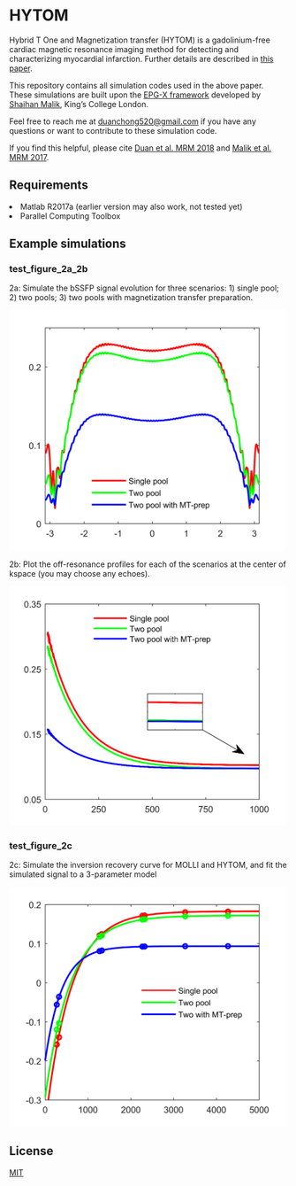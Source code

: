 

# HYTOM
Hybrid T One and Magnetization transfer (HYTOM) is a gadolinium-free cardiac magnetic resonance imaging method for detecting and characterizing myocardial infarction. Further details are described in <a href="https://onlinelibrary.wiley.com/doi/abs/10.1002/mrm.27636">this paper</a>.

This repository contains all simulation codes used in the above paper. These simulations are built upon the <a href="https://github.com/mriphysics/EPG-X">EPG-X framework</a> developed by <a href="https://github.com/shaihanmalik">Shaihan Malik</a>, King’s College London.

Feel free to reach me at <a href="mailto:duanchong520@gmail.com">duanchong520@gmail.com</a> if you have any questions or want to contribute to these simulation code.

If you find this helpful, please cite <a href="https://onlinelibrary.wiley.com/doi/abs/10.1002/mrm.27636">Duan et al. MRM 2018</a> and <a href="https://onlinelibrary.wiley.com/doi/full/10.1002/mrm.27040">Malik et al. MRM 2017</a>.

## Requirements
<li>Matlab R2017a (earlier version may also work, not tested yet)</li>
<li>Parallel Computing Toolbox</li>

## Example simulations
### test_figure_2a_2b
2a: Simulate the bSSFP signal evolution for three scenarios: 1) single pool; 2) two pools; 3) two pools with magnetization transfer preparation.

<img src="https://raw.githubusercontent.com/chongduan/HYTOM/master/Images/bSSFP_profile.png" width="500">

2b: Plot the off-resonance profiles for each of the scenarios at the center of kspace (you may choose any echoes).

<img src="https://raw.githubusercontent.com/chongduan/HYTOM/master/Images/bSSFP_to_ss.png" width="500">


### test_figure_2c
2c: Simulate the inversion recovery curve for MOLLI and HYTOM, and fit the simulated signal to a 3-parameter model

<img src="https://raw.githubusercontent.com/chongduan/HYTOM/master/Images/Relax.png" width="500">

## License

<a href="https://choosealicense.com/licenses/mit/">MIT</a>
